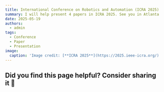 ```yaml
---
title: International Conference on Robotics and Automation (ICRA 2025)
summary: I will help present 4 papers in ICRA 2025. See you in Atlanta!
date: 2025-05-19
authors:
  - admin
tags:
  - Conference
  - Paper
  - Presentation
image:
  caption: 'Image credit: [**ICRA 2025**](https://2025.ieee-icra.org/)'
---
```


## Did you find this page helpful? Consider sharing it 🙌
